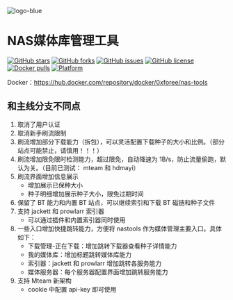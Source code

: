 ![logo-blue](https://user-images.githubusercontent.com/51039935/197520391-f35db354-6071-4c12-86ea-fc450f04bc85.png)
# NAS媒体库管理工具


[![GitHub stars](https://img.shields.io/github/stars/0xforee/nas-tools?style=plastic)](https://github.com/0xforee/nas-tools/stargazers)
[![GitHub forks](https://img.shields.io/github/forks/0xforee/nas-tools?style=plastic)](https://github.com/0xforee/nas-tools/network/members)
[![GitHub issues](https://img.shields.io/github/issues/0xforee/nas-tools?style=plastic)](https://github.com/0xforee/nas-tools/issues)
[![GitHub license](https://img.shields.io/github/license/0xforee/nas-tools?style=plastic)](https://github.com/0xforee/nas-tools/blob/master/LICENSE.md)
[![Docker pulls](https://img.shields.io/docker/pulls/0xforee/nas-tools?style=plastic)](https://hub.docker.com/r/0xforee/nas-tools)
[![Platform](https://img.shields.io/badge/platform-amd64/arm64-pink?style=plastic)](https://hub.docker.com/r/0xforee/nas-tools)

Docker：https://hub.docker.com/repository/docker/0xforee/nas-tools

## 和主线分支不同点
1. 取消了用户认证
2. 取消新手刷流限制
1. 刷流增加部分下载能力（拆包），可以灵活配置下载种子的大小和比例。（部分站点可能禁止，请慎用！！！）
2. 刷流增加限免限时检测能力，超过限免，自动降速为 1B/s，防止流量偷跑，默认为关。（目前已测试： mteam 和 hdmayi）
3. 刷流界面增加信息展示
   * 增加展示已保种大小
   * 种子明细增加展示种子大小，限免过期时间
3. 保留了 BT 能力和内置 BT 站点，可以继续索引和下载 BT 磁链和种子文件
4. 支持 jackett 和 prowlarr 索引器
   * 可以通过插件和内置索引器同时使用
5. 一些入口增加快捷跳转能力，方便将 nastools 作为媒体管理主要入口。具体如下：
   * 下载管理-正在下载：增加跳转下载器查看种子详情能力
   * 我的媒体库：增加标题跳转媒体库能力
   * 索引器：jackett 和 prowlarr 增加跳转各服务能力
   * 媒体服务器：每个服务器配置界面增加跳转服务能力
6. 支持 Mteam 新架构
   * cookie 中配置 api-key 即可使用
